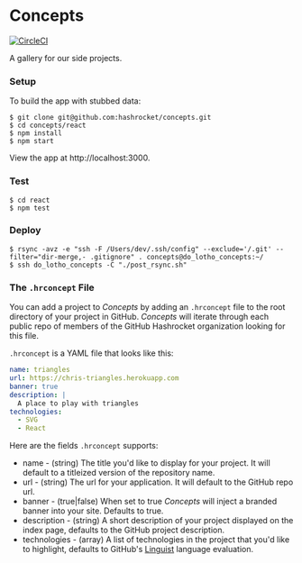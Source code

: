 # Concepts

[![CircleCI](https://circleci.com/gh/hashrocket/concepts.svg?style=svg)](https://circleci.com/gh/hashrocket/concepts)

A gallery for our side projects.

### Setup

To build the app with stubbed data:

```
$ git clone git@github.com:hashrocket/concepts.git
$ cd concepts/react
$ npm install
$ npm start
```

View the app at http://localhost:3000.

### Test

```
$ cd react
$ npm test
```

### Deploy

```
$ rsync -avz -e "ssh -F /Users/dev/.ssh/config" --exclude='/.git' --filter="dir-merge,- .gitignore" . concepts@do_lotho_concepts:~/
$ ssh do_lotho_concepts -C "./post_rsync.sh"
```

### The `.hrconcept` File

You can add a project to *Concepts* by adding an `.hrconcept` file to the root
directory of your project in GitHub. *Concepts* will iterate through each public
repo of members of the GitHub Hashrocket organization looking for this file.

`.hrconcept` is a YAML file that looks like this:

``` yaml
name: triangles
url: https://chris-triangles.herokuapp.com
banner: true
description: |
  A place to play with triangles
technologies:
  - SVG
  - React
```

Here are the fields `.hrconcept` supports:

* name - (string) The title you'd like to display for your project.  It will
  default to a titleized version of the repository name.
* url - (string) The url for your application.  It will default to the GitHub
  repo url.
* banner - (true|false) When set to true *Concepts* will inject a branded
  banner into your site. Defaults to true.
* description - (string) A short description of your project displayed on the
  index page, defaults to the GitHub project description.
* technologies - (array) A list of technologies in the project that you'd like
  to highlight, defaults to GitHub's [Linguist][linguist-repo] language evaluation.

[linguist-repo]: (https://github.com/github/linguist)
